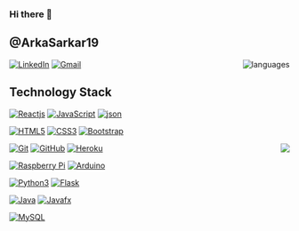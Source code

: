 ### Hi there 👋

<!--
**ArkaSarkar19/ArkaSarkar19** is a ✨ _special_ ✨ repository because its `README.md` (this file) appears on your GitHub profile.

Here are some ideas to get you started:

- 🔭 I’m currently working on ...
- 🌱 I’m currently learning ...
- 👯 I’m looking to collaborate on ...
- 🤔 I’m looking for help with ...
- 💬 Ask me about ...
- 📫 How to reach me: ...
- 😄 Pronouns: ...
- ⚡ Fun fact: ...
-->
## @ArkaSarkar19

<img align='right' src="https://github-readme-stats.vercel.app/api/top-langs/?username=itissandeep98&layout=compact" alt="languages">

[![LinkedIn](https://img.shields.io/badge/-LinkedIn-blue?style=flat-square&logo=linkedin&link=https://www.linkedin.com/in/arka-sarkar-6068731b1/)](https://www.linkedin.com/in/arka-sarkar-6068731b1/)
[![Gmail](https://img.shields.io/badge/-Gmail-red?style=up-square&logo=gmail&logoColor=white&link=mailto:itissandep98@gmail.com)](mailto:arkasarkar080@gmail.com)


## Technology Stack

[![Reactjs](https://img.shields.io/badge/-React-black?style=flat-square&logo=react&link=https://github.com/ArkaSarkar19/)](https://github.com/ArkaSarkar19/)
[![JavaScript](https://img.shields.io/badge/-JavaScript-green?style=flat-square&logo=javascript&link=https://github.com/ArkaSarkar19/)](https://github.com/ArkaSarkar19/)
[![json](https://img.shields.io/badge/-JSON-grey?style=flat-square&logo=json&link=https://github.com/ArkaSarkar19/)](https://github.com/ArkaSarkar19/)

[![HTML5](https://img.shields.io/badge/-HTML5-E34F26?style=flat-square&logo=html5&logoColor=white&link=https://github.com/ArkaSarkar19/)](https://github.com/ArkaSarkar19/)
[![CSS3](https://img.shields.io/badge/-CSS3-1572B6?style=flat-square&logo=css3&link=https://github.com/ArkaSarkar19/)](https://github.com/ArkaSarkar19/)
[![Bootstrap](https://img.shields.io/badge/-Bootstrap-563D7C?style=flat-square&logo=bootstrap&link=https://github.com/ArkaSarkar19/)](https://github.com/ArkaSarkar19/)

<img align='right' src="https://github-readme-stats.vercel.app/api?username=ArkaSarkar19&show_icons=true">

[![Git](https://img.shields.io/badge/-Git-black?style=flat-square&logo=git&link=https://github.com/ArkaSarkar19/)](https://github.com/ArkaSarkar19/)
[![GitHub](https://img.shields.io/badge/-GitHub-grey?style=flat-square&logo=github&link=https://github.com/ArkaSarkar19/)](https://github.com/ArkaSarkar19/)
[![Heroku](https://img.shields.io/badge/-Heroku-430098?style=flat-square&logo=heroku&link=https://github.com/ArkaSarkar19/)](https://github.com/ArkaSarkar19/)

[![Raspberry Pi](https://img.shields.io/badge/-Raspberry%20Pi-C51A4A?style=flat-square&logo=Raspberry-Pi&link=https://github.com/ArkaSarkar19/)](https://github.com/ArkaSarkar19/)
[![Arduino](https://img.shields.io/badge/-Arduino-black?style=flat-square&logo=Arduino&link=https://github.com/ArkaSarkar19/)](https://github.com/ArkaSarkar19/)

[![Python3](https://img.shields.io/badge/-Python3-green?style=flat-square&logo=python&link=https://github.com/ArkaSarkar19/)](https://github.com/ArkaSarkar19/)
[![Flask](https://img.shields.io/badge/-Flask-grey?style=flat-square&logo=flask&link=https://github.com/ArkaSarkar19/)](https://github.com/ArkaSarkar19/)

[![Java](https://img.shields.io/badge/-Java-orange?style=flat-square&logo=java&link=https://github.com/ArkaSarkar19/)](https://github.com/ArkaSarkar19/)
[![Javafx](https://img.shields.io/badge/-JavaFX-blue?style=flat-square&logo=java&link=https://github.com/ArkaSarkar19/)](https://github.com/ArkaSarkar19/)


[![MySQL](https://img.shields.io/badge/-MySQL-violet?style=flat-square&logo=mysql&link=https://github.com/ArkaSarkar19/)](https://github.com/ArkaSarkar19/)
